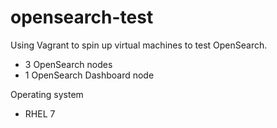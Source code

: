 # opensearch-test
Using Vagrant to spin up virtual machines to test OpenSearch.

* 3 OpenSearch nodes
* 1 OpenSearch Dashboard node

Operating system
* RHEL 7



